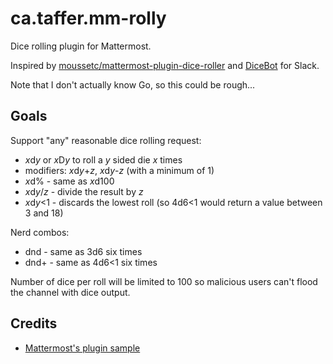 # ca.taffer.mm-rolly

Dice rolling plugin for Mattermost.

Inspired by
[moussetc/mattermost-plugin-dice-roller](https://github.com/moussetc/mattermost-plugin-dice-roller)
and [DiceBot](https://dice-b.appspot.com/) for Slack.

Note that I don't actually know Go, so this could be rough...

## Goals

Support "any" reasonable dice rolling request:

* *x*d*y* or *x*D*y* to roll a *y* sided die *x* times
* modifiers: *x*d*y*+*z*, *x*d*y*-*z* (with a minimum of 1)
* *x*d% - same as *x*d100
* *x*d*y*/*z* - divide the result by *z*
* *x*d*y*<1 - discards the lowest roll (so 4d6<1 would return a value between 3 and 18)

Nerd combos:

* dnd - same as 3d6 six times
* dnd+ - same as 4d6<1 six times

Number of dice per roll will be limited to 100 so malicious users can't flood
the channel with dice output.

## Credits

* [Mattermost's plugin sample](https://github.com/mattermost/mattermost-plugin-sample)
